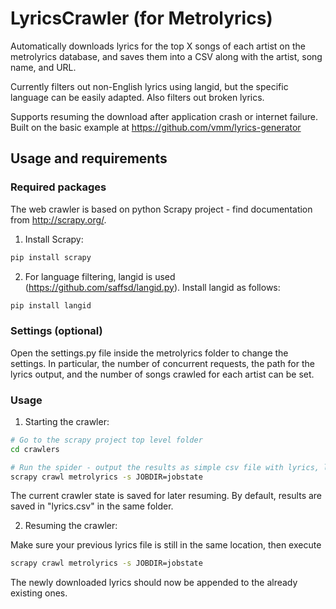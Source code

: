 # LyricsCrawler (for Metrolyrics)

Automatically downloads lyrics for the top X songs of each artist on the metrolyrics database, and saves them into a CSV along with the artist, song name, and URL.

Currently filters out non-English lyrics using langid, but the specific language can be easily adapted. Also filters out broken lyrics.

Supports resuming the download after application crash or internet failure.
Built on the basic example at https://github.com/vmm/lyrics-generator

## Usage and requirements

### Required packages
The web crawler is based on python Scrapy project - find documentation from http://scrapy.org/. 

1) Install Scrapy:

```sh
pip install scrapy
 ```

2) For language filtering, langid is used (https://github.com/saffsd/langid.py). Install langid as follows:

```sh
pip install langid
```

### Settings (optional)

Open the settings.py file inside the metrolyrics folder to change the settings. In particular, the number of concurrent requests, the path for the lyrics output, and the number of songs crawled for each artist can be set.

### Usage

1) Starting the crawler:

```sh
# Go to the scrapy project top level folder
cd crawlers

# Run the spider - output the results as simple csv file with lyrics, lyrics URL, song name, and artist name as columns.
scrapy crawl metrolyrics -s JOBDIR=jobstate
```

The current crawler state is saved for later resuming. By default, results are saved in "lyrics.csv" in the same folder.

2) Resuming the crawler:

Make sure your previous lyrics file is still in the same location, then execute 
```sh
scrapy crawl metrolyrics -s JOBDIR=jobstate
```

The newly downloaded lyrics should now be appended to the already existing ones.

